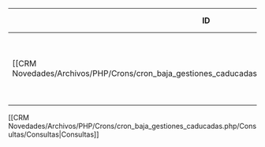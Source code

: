 | ID<br>                                                                                             | Tipo   | Archivo Origen                                                                                                                | Modulo Funcional           | Base de Datos    | Tablas Afectadas | Joins | Objetivo                                                            | Impacto | Observacion |
| -------------------------------------------------------------------------------------------------- | ------ | ----------------------------------------------------------------------------------------------------------------------------- | -------------------------- | ---------------- | ---------------- | ----- | ------------------------------------------------------------------- | ------- | ----------- |
| [[CRM Novedades/Archivos/PHP/Crons/cron_baja_gestiones_caducadas.php/Consultas/SELECT/Q001\|Q001]] | SELECT | [[CRM Novedades/Archivos/PHP/Crons/cron_baja_gestiones_caducadas.php/Consultas/Consultas\|cron_baja_gestiones_caducadas.php]] | Bajas por gestión caducada | gyssrl_novedades | sw_operaciones   | -     | Buscar operaciones con estado = 40 cuya fechauc sea anterior a ayer | Lectura |             |

[[CRM Novedades/Archivos/PHP/Crons/cron_baja_gestiones_caducadas.php/Consultas/Consultas|Consultas]]